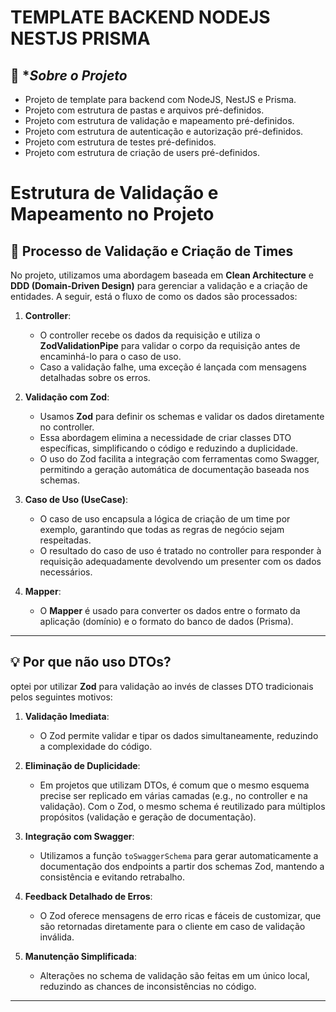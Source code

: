 # TEMPLATE BACKEND NODEJS NESTJS PRISMA

## 🚀 \*_Sobre o Projeto_

- Projeto de template para backend com NodeJS, NestJS e Prisma.
- Projeto com estrutura de pastas e arquivos pré-definidos.
- Projeto com estrutura de validação e mapeamento pré-definidos.
- Projeto com estrutura de autenticação e autorização pré-definidos.
- Projeto com estrutura de testes pré-definidos.
- Projeto com estrutura de criação de users pré-definidos.

# Estrutura de Validação e Mapeamento no Projeto

## 🔧 **Processo de Validação e Criação de Times**

No projeto, utilizamos uma abordagem baseada em **Clean Architecture** e **DDD (Domain-Driven Design)** para gerenciar a validação e a criação de entidades. A seguir, está o fluxo de como os dados são processados:

1. **Controller**:

   - O controller recebe os dados da requisição e utiliza o **ZodValidationPipe** para validar o corpo da requisição antes de encaminhá-lo para o caso de uso.
   - Caso a validação falhe, uma exceção é lançada com mensagens detalhadas sobre os erros.

2. **Validação com Zod**:

   - Usamos **Zod** para definir os schemas e validar os dados diretamente no controller.
   - Essa abordagem elimina a necessidade de criar classes DTO específicas, simplificando o código e reduzindo a duplicidade.
   - O uso do Zod facilita a integração com ferramentas como Swagger, permitindo a geração automática de documentação baseada nos schemas.

3. **Caso de Uso (UseCase)**:

   - O caso de uso encapsula a lógica de criação de um time por exemplo, garantindo que todas as regras de negócio sejam respeitadas.
   - O resultado do caso de uso é tratado no controller para responder à requisição adequadamente devolvendo um presenter com os dados necessários.

4. **Mapper**:
   - O **Mapper** é usado para converter os dados entre o formato da aplicação (domínio) e o formato do banco de dados (Prisma).

---

## 💡 **Por que não uso DTOs?**

optei por utilizar **Zod** para validação ao invés de classes DTO tradicionais pelos seguintes motivos:

1. **Validação Imediata**:

   - O Zod permite validar e tipar os dados simultaneamente, reduzindo a complexidade do código.

2. **Eliminação de Duplicidade**:

   - Em projetos que utilizam DTOs, é comum que o mesmo esquema precise ser replicado em várias camadas (e.g., no controller e na validação). Com o Zod, o mesmo schema é reutilizado para múltiplos propósitos (validação e geração de documentação).

3. **Integração com Swagger**:

   - Utilizamos a função `toSwaggerSchema` para gerar automaticamente a documentação dos endpoints a partir dos schemas Zod, mantendo a consistência e evitando retrabalho.

4. **Feedback Detalhado de Erros**:

   - O Zod oferece mensagens de erro ricas e fáceis de customizar, que são retornadas diretamente para o cliente em caso de validação inválida.

5. **Manutenção Simplificada**:
   - Alterações no schema de validação são feitas em um único local, reduzindo as chances de inconsistências no código.

---
